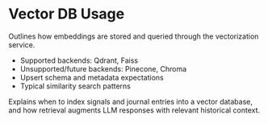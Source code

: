 # Vector DB Usage

Outlines how embeddings are stored and queried through the vectorization service.

- Supported backends: Qdrant, Faiss
- Unsupported/future backends: Pinecone, Chroma
- Upsert schema and metadata expectations
- Typical similarity search patterns

Explains when to index signals and journal entries into a vector database, and how retrieval augments LLM responses with relevant historical context.

